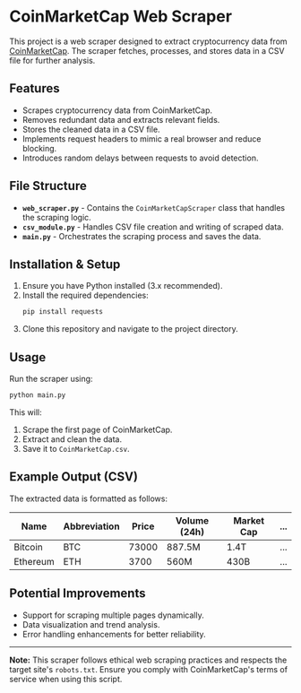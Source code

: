 # CoinMarketCap Web Scraper

This project is a web scraper designed to extract cryptocurrency data from [CoinMarketCap](https://coinmarketcap.com/). The scraper fetches, processes, and stores data in a CSV file for further analysis.

## Features
- Scrapes cryptocurrency data from CoinMarketCap.
- Removes redundant data and extracts relevant fields.
- Stores the cleaned data in a CSV file.
- Implements request headers to mimic a real browser and reduce blocking.
- Introduces random delays between requests to avoid detection.

## File Structure
- **`web_scraper.py`** - Contains the `CoinMarketCapScraper` class that handles the scraping logic.
- **`csv_module.py`** - Handles CSV file creation and writing of scraped data.
- **`main.py`** - Orchestrates the scraping process and saves the data.

## Installation & Setup
1. Ensure you have Python installed (3.x recommended).
2. Install the required dependencies:
   ```bash
   pip install requests
   ```
3. Clone this repository and navigate to the project directory.

## Usage
Run the scraper using:
```bash
python main.py
```
This will:
1. Scrape the first page of CoinMarketCap.
2. Extract and clean the data.
3. Save it to `CoinMarketCap.csv`.

## Example Output (CSV)
The extracted data is formatted as follows:

| Name  | Abbreviation | Price | Volume (24h) | Market Cap | ... |
|-------|-------------|--------|-------------|------------|-----|
| Bitcoin | BTC | 73000 | 887.5M | 1.4T | ... |
| Ethereum | ETH | 3700 | 560M | 430B | ... |

## Potential Improvements
- Support for scraping multiple pages dynamically.
- Data visualization and trend analysis.
- Error handling enhancements for better reliability.

---

**Note:** This scraper follows ethical web scraping practices and respects the target site's `robots.txt`. Ensure you comply with CoinMarketCap's terms of service when using this script.
```
